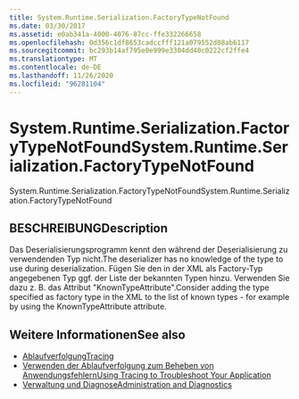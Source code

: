 ```yaml
---
title: System.Runtime.Serialization.FactoryTypeNotFound
ms.date: 03/30/2017
ms.assetid: e0ab341a-4000-4076-87cc-ffe332266658
ms.openlocfilehash: 0d356c1df8653cadccfff121a079552d08ab6117
ms.sourcegitcommit: bc293b14af795e0e999e3304dd40c0222cf2ffe4
ms.translationtype: MT
ms.contentlocale: de-DE
ms.lasthandoff: 11/26/2020
ms.locfileid: "96281104"
---
```

# <a name="systemruntimeserializationfactorytypenotfound"></a><span data-ttu-id="bad4d-102">System.Runtime.Serialization.FactoryTypeNotFound</span><span class="sxs-lookup"><span data-stu-id="bad4d-102">System.Runtime.Serialization.FactoryTypeNotFound</span></span>

<span data-ttu-id="bad4d-103">System.Runtime.Serialization.FactoryTypeNotFound</span><span class="sxs-lookup"><span data-stu-id="bad4d-103">System.Runtime.Serialization.FactoryTypeNotFound</span></span>  
  
## <a name="description"></a><span data-ttu-id="bad4d-104">BESCHREIBUNG</span><span class="sxs-lookup"><span data-stu-id="bad4d-104">Description</span></span>  

 <span data-ttu-id="bad4d-105">Das Deserialisierungsprogramm kennt den während der Deserialisierung zu verwendenden Typ nicht.</span><span class="sxs-lookup"><span data-stu-id="bad4d-105">The deserializer has no knowledge of the type to use during deserialization.</span></span> <span data-ttu-id="bad4d-106">Fügen Sie den in der XML als Factory-Typ angegebenen Typ ggf. der Liste der bekannten Typen hinzu. Verwenden Sie dazu z. B. das Attribut "KnownTypeAttribute".</span><span class="sxs-lookup"><span data-stu-id="bad4d-106">Consider adding the type specified as factory type in the XML to the list of known types - for example by using the KnownTypeAttribute attribute.</span></span>  
  
## <a name="see-also"></a><span data-ttu-id="bad4d-107">Weitere Informationen</span><span class="sxs-lookup"><span data-stu-id="bad4d-107">See also</span></span>

- [<span data-ttu-id="bad4d-108">Ablaufverfolgung</span><span class="sxs-lookup"><span data-stu-id="bad4d-108">Tracing</span></span>](index.md)
- [<span data-ttu-id="bad4d-109">Verwenden der Ablaufverfolgung zum Beheben von Anwendungsfehlern</span><span class="sxs-lookup"><span data-stu-id="bad4d-109">Using Tracing to Troubleshoot Your Application</span></span>](using-tracing-to-troubleshoot-your-application.md)
- [<span data-ttu-id="bad4d-110">Verwaltung und Diagnose</span><span class="sxs-lookup"><span data-stu-id="bad4d-110">Administration and Diagnostics</span></span>](../index.md)
